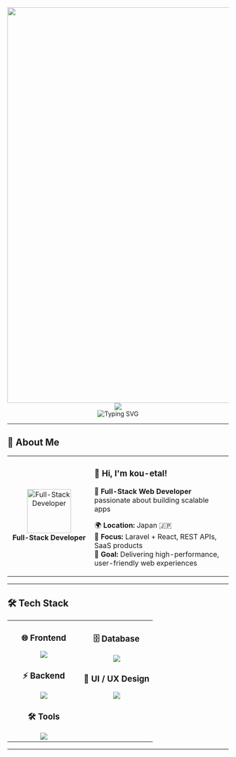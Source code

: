 <div align="center">
  <img src="https://user-images.githubusercontent.com/74038190/212284100-561aa473-3905-4a80-b561-0d28506553ee.gif" width="900">
</div>

<div align="center">
  <img src="https://capsule-render.vercel.app/api?type=waving&color=gradient&customColorList=0,2,2,5,30&height=150&section=header&animation=twinkling" />
</div>

<div align="center">
  <img src="https://readme-typing-svg.herokuapp.com?font=Fira+Code&size=32&duration=2800&pause=2000&color=A9FEF7&center=true&vCenter=true&width=700&lines=Hi+there!+I'm+kou-etal+%F0%9F%91%8B;Full-Stack+Web+Developer+%F0%9F%9A%80;Laravel+%2B+React+Specialist+%F0%9F%92%BB;Building+Scalable+Web+Apps+%E2%9C%A8;Always+Learning+%F0%9F%93%9A" alt="Typing SVG" />
</div>

---
<!-- コメント内容 -->
<!-- コメント内容 -->
## 🌟 **About Me**

<div align="center">

<table>
<tr>
<td width="220" align="center">
<img src="https://skillicons.dev/icons?i=laravel,react" width="100" height="100" alt="Full-Stack Developer" />
<br><strong>Full-Stack Developer</strong>
</td>
<td width="420" align="left">

### 👋 **Hi, I'm kou-etal!**
🚀 **Full-Stack Web Developer** passionate about building scalable apps  

🌍 **Location:** Japan 🇯🇵  
💼 **Focus:** Laravel + React, REST APIs, SaaS products  
🎯 **Goal:** Delivering high-performance, user-friendly web experiences  
</td>
</tr>
</table>

</div>

---



## 🛠️ **Tech Stack**

<table align="center">
<tr>
<td width="50%" align="center" valign="top">

### 🌐 **Frontend**
<img src="https://skillicons.dev/icons?i=react,ts,js,html,css,tailwind" />

### ⚡ **Backend**
<img src="https://skillicons.dev/icons?i=php,laravel,go" />

### 🛠 **Tools**
<img src="https://skillicons.dev/icons?i=vscode,git,github,postman" />

</td>
<td width="50%" align="center" valign="top">

### 🗄️ **Database**
<img src="https://skillicons.dev/icons?i=mysql,sqlite" />

### 🎨 **UI / UX Design**
<img src="https://skillicons.dev/icons?i=figma" />

</td>
</tr>
</table>

---

<!-- auto update 1 -->
